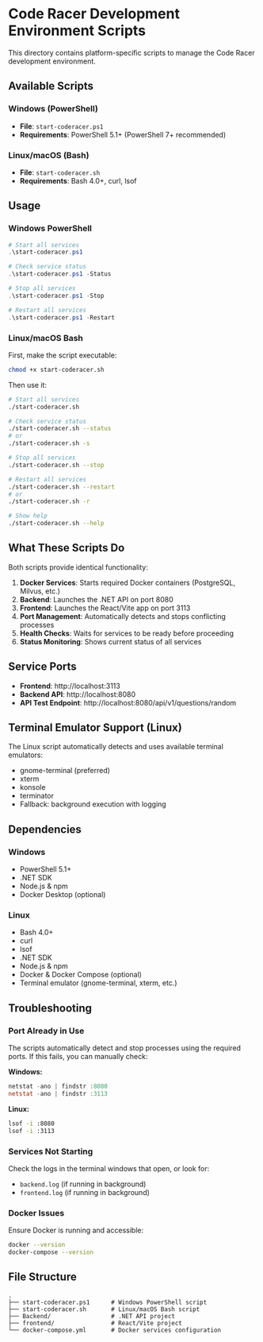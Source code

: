 # Code Racer Development Environment Scripts

This directory contains platform-specific scripts to manage the Code Racer development environment.

## Available Scripts

### Windows (PowerShell)
- **File**: `start-coderacer.ps1`
- **Requirements**: PowerShell 5.1+ (PowerShell 7+ recommended)

### Linux/macOS (Bash)
- **File**: `start-coderacer.sh`
- **Requirements**: Bash 4.0+, curl, lsof

## Usage

### Windows PowerShell

```powershell
# Start all services
.\start-coderacer.ps1

# Check service status
.\start-coderacer.ps1 -Status

# Stop all services
.\start-coderacer.ps1 -Stop

# Restart all services
.\start-coderacer.ps1 -Restart
```

### Linux/macOS Bash

First, make the script executable:
```bash
chmod +x start-coderacer.sh
```

Then use it:
```bash
# Start all services
./start-coderacer.sh

# Check service status
./start-coderacer.sh --status
# or
./start-coderacer.sh -s

# Stop all services
./start-coderacer.sh --stop

# Restart all services
./start-coderacer.sh --restart
# or
./start-coderacer.sh -r

# Show help
./start-coderacer.sh --help
```

## What These Scripts Do

Both scripts provide identical functionality:

1. **Docker Services**: Starts required Docker containers (PostgreSQL, Milvus, etc.)
2. **Backend**: Launches the .NET API on port 8080
3. **Frontend**: Launches the React/Vite app on port 3113
4. **Port Management**: Automatically detects and stops conflicting processes
5. **Health Checks**: Waits for services to be ready before proceeding
6. **Status Monitoring**: Shows current status of all services

## Service Ports

- **Frontend**: http://localhost:3113
- **Backend API**: http://localhost:8080
- **API Test Endpoint**: http://localhost:8080/api/v1/questions/random

## Terminal Emulator Support (Linux)

The Linux script automatically detects and uses available terminal emulators:
- gnome-terminal (preferred)
- xterm
- konsole
- terminator
- Fallback: background execution with logging

## Dependencies

### Windows
- PowerShell 5.1+
- .NET SDK
- Node.js & npm
- Docker Desktop (optional)

### Linux
- Bash 4.0+
- curl
- lsof
- .NET SDK
- Node.js & npm
- Docker & Docker Compose (optional)
- Terminal emulator (gnome-terminal, xterm, etc.)

## Troubleshooting

### Port Already in Use
The scripts automatically detect and stop processes using the required ports. If this fails, you can manually check:

**Windows:**
```powershell
netstat -ano | findstr :8080
netstat -ano | findstr :3113
```

**Linux:**
```bash
lsof -i :8080
lsof -i :3113
```

### Services Not Starting
Check the logs in the terminal windows that open, or look for:
- `backend.log` (if running in background)
- `frontend.log` (if running in background)

### Docker Issues
Ensure Docker is running and accessible:
```bash
docker --version
docker-compose --version
```

## File Structure

```
.
├── start-coderacer.ps1      # Windows PowerShell script
├── start-coderacer.sh       # Linux/macOS Bash script
├── Backend/                 # .NET API project
├── frontend/                # React/Vite project
└── docker-compose.yml       # Docker services configuration
``` 